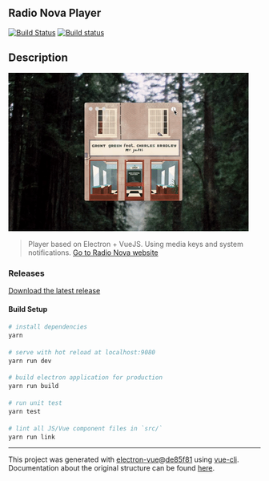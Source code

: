 ## Radio Nova Player

[![Build Status](https://travis-ci.org/romainlp/Radio-Nova.svg?branch=master)](https://travis-ci.org/romainlp/Radio-Nova)
[![Build status](https://ci.appveyor.com/api/projects/status/55jk6rbg6syiq6wr?svg=true)](https://ci.appveyor.com/project/romainlp/radio-nova)

## Description

![Radio Nova Player](https://github.com/romainlp/Radio-Nova/raw/master/static/screenshot.gif "Mac OS Screenshot")

> 
> Player based on Electron + VueJS. Using media keys and system notifications.
> [Go to Radio Nova website](http://www.nova.fr/)
>

### Releases

[Download the latest release](https://github.com/romainlp/Radio-Nova/releases/latest)

#### Build Setup

``` bash
# install dependencies
yarn

# serve with hot reload at localhost:9080
yarn run dev

# build electron application for production
yarn run build

# run unit test
yarn test

# lint all JS/Vue component files in `src/`
yarn run link

```

---

This project was generated with [electron-vue](https://github.com/SimulatedGREG/electron-vue)@[de85f81](https://github.com/SimulatedGREG/electron-vue/tree/de85f81890c01500113738bfe57bef136f9fbf52) using [vue-cli](https://github.com/vuejs/vue-cli). Documentation about the original structure can be found [here](https://simulatedgreg.gitbooks.io/electron-vue/content/index.html).
